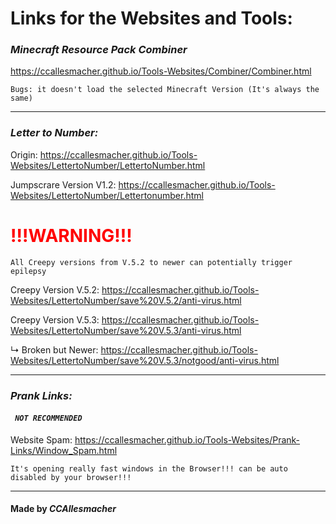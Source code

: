 # Links for the Websites and Tools: 


### ***Minecraft Resource Pack Combiner***

https://ccallesmacher.github.io/Tools-Websites/Combiner/Combiner.html

`Bugs: it doesn't load the selected Minecraft Version (It's always the same)`

---

### ***Letter to Number:***

Origin: https://ccallesmacher.github.io/Tools-Websites/LettertoNumber/LettertoNumber.html

Jumpscrare Version V1.2: https://ccallesmacher.github.io/Tools-Websites/LettertoNumber/Lettertonumber.html


# <font color="red">!!!WARNING!!!</font>


`All Creepy versions from V.5.2 to newer can potentially trigger epilepsy`

Creepy Version V.5.2: https://ccallesmacher.github.io/Tools-Websites/LettertoNumber/save%20V.5.2/anti-virus.html
   
Creepy Version V.5.3: https://ccallesmacher.github.io/Tools-Websites/LettertoNumber/save%20V.5.3/anti-virus.html

   ↳ Broken but Newer: https://ccallesmacher.github.io/Tools-Websites/LettertoNumber/save%20V.5.3/notgood/anti-virus.html

---

### ***Prank Links:***

#### ***` NOT RECOMMENDED`***

Website Spam: https://ccallesmacher.github.io/Tools-Websites/Prank-Links/Window_Spam.html

`It's opening really fast windows in the Browser!!! can be auto disabled by your browser!!!`



---

#### Made by ___CCAllesmacher___
